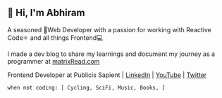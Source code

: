 ## 👋 Hi, I'm Abhiram

A seasoned 🚀Web Developer with a passion for working with Reactive Code⚛️ and all things Frontend💻

I made a dev blog to share my learnings and document my journey as a programmer at [matrixRead.com](https://matrixread.com/)

Frontend Developer at Publicis Sapient | [LinkedIn](https://linkedin.com/in/abhiramready/) |  [YouTube](https://www.youtube.com/channel/UCsaSDDD5F1F774wzpSl0oDQ) | [Twitter](https://twitter.com/abhiramready)

```
when not coding: [ Cycling, SciFi, Music, Books, ]
```
